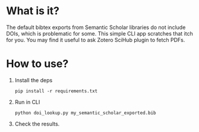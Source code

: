 # What is it?
The default bibtex exports from Semantic Scholar libraries do not include DOIs, which is problematic for some. This simple CLI app scratches that itch for you. You may find it useful to ask Zotero SciHub plugin to fetch PDFs.


# How to use?

1. Install the deps
   ```
   pip install -r requirements.txt
   ```
2. Run in CLI
   ```
   python doi_lookup.py my_semantic_scholar_exported.bib
   ```
3. Check the results.
